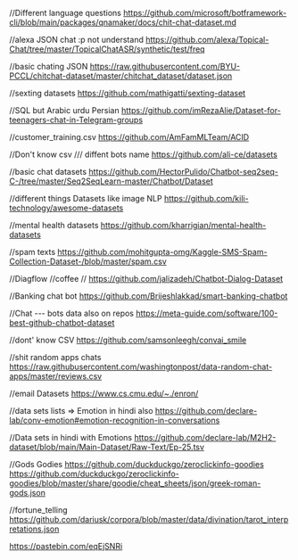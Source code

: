 //Different language questions
https://github.com/microsoft/botframework-cli/blob/main/packages/qnamaker/docs/chit-chat-dataset.md

//alexa JSON chat :p not understand
https://github.com/alexa/Topical-Chat/tree/master/TopicalChatASR/synthetic/test/freq


//basic chating JSON
https://raw.githubusercontent.com/BYU-PCCL/chitchat-dataset/master/chitchat_dataset/dataset.json

//sexting datasets
https://github.com/mathigatti/sexting-dataset

//SQL but Arabic urdu Persian
https://github.com/imRezaAlie/Dataset-for-teenagers-chat-in-Telegram-groups

//customer_training.csv
https://github.com/AmFamMLTeam/ACID


//Don't know csv ///  diffent bots name
https://github.com/ali-ce/datasets

//basic chat datasets
https://github.com/HectorPulido/Chatbot-seq2seq-C-/tree/master/Seq2SeqLearn-master/Chatbot/Dataset


//different things Datasets like image NLP
https://github.com/kili-technology/awesome-datasets

//mental health datasets
https://github.com/kharrigian/mental-health-datasets


//spam texts
https://github.com/mohitgupta-omg/Kaggle-SMS-Spam-Collection-Dataset-/blob/master/spam.csv

//Diagflow  //coffee //
https://github.com/jalizadeh/Chatbot-Dialog-Dataset

//Banking chat bot
https://github.com/Brijeshlakkad/smart-banking-chatbot


//Chat --- bots  data also on repos
https://meta-guide.com/software/100-best-github-chatbot-dataset

//dont' know  CSV
https://github.com/samsonleegh/convai_smile

//shit random apps chats
https://raw.githubusercontent.com/washingtonpost/data-random-chat-apps/master/reviews.csv


//email Datasets
https://www.cs.cmu.edu/~./enron/

//data sets lists  => Emotion in hindi also
https://github.com/declare-lab/conv-emotion#emotion-recognition-in-conversations

//Data sets in hindi with Emotions
https://github.com/declare-lab/M2H2-dataset/blob/main/Main-Dataset/Raw-Text/Ep-25.tsv



//Gods Godies
https://github.com/duckduckgo/zeroclickinfo-goodies
https://github.com/duckduckgo/zeroclickinfo-goodies/blob/master/share/goodie/cheat_sheets/json/greek-roman-gods.json


//fortune_telling
https://github.com/dariusk/corpora/blob/master/data/divination/tarot_interpretations.json

https://pastebin.com/eqEjSNRi